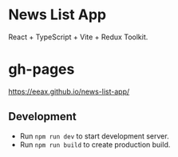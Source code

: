 # News List App 

React + TypeScript + Vite + Redux Toolkit.

# gh-pages

https://eeax.github.io/news-list-app/

## Development

- Run `npm run dev` to start development server.
- Run `npm run build` to create production build.

